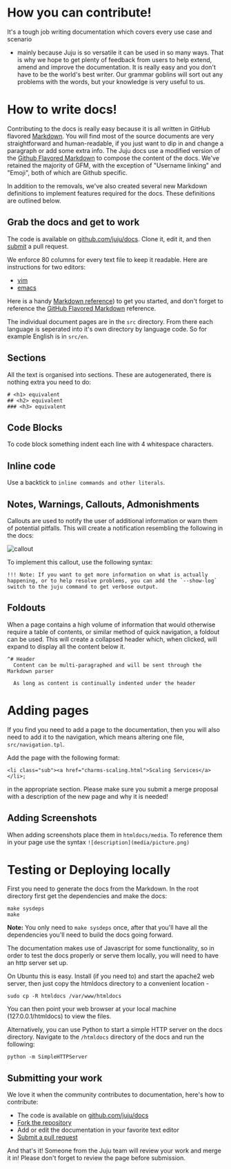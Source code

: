 # How you can contribute!

It's a tough job writing documentation which covers every use case and scenario
- mainly because Juju is so versatile it can be used in so many ways. That is
why we hope to get plenty of feedback from users to help extend, amend and
improve the documentation. It is really easy and you don't have to be the
world's best writer. Our grammar goblins will sort out any problems with the
words, but your knowledge is very useful to us.

# How to write docs!

Contributing to the docs is really easy because it is all written in GitHub
flavored [Markdown](https://help.github.com/articles/github-flavored-markdown).
You will find most of the source documents are very straightforward and
human-readable, if you just want to dip in and change a paragraph or add some
extra info. The Juju docs use a modified version of the [Github Flavored Markdown](https://guides.github.com/features/mastering-markdown/) to compose the content of the docs. We've retained the majority of GFM, with the exception of "Username linking" and "Emoji", both of which are Github specific.

In addition to the removals, we've also created several new Markdown definitions to implement features required for the docs. These definitions are outlined below.

## Grab the docs and get to work

The code is available on [github.com/juju/docs](http://github.com/juju/docs).
Clone it, edit it, and then
[submit](https://help.github.com/articles/creating-a-pull-request) a pull
request.

We enforce 80 columns for every text file to keep it readable. Here are
instructions for two editors:

- [vim](http://stackoverflow.com/questions/3033423/vim-command-to-restructure-force-text-to-80-columns)
- [emacs](http://www.emacswiki.org/emacs/EightyColumnRule)

Here is a handy [Markdown reference](http://askubuntu.com/editing-help)) to get
you started, and don't forget to reference the
[GitHub Flavored
Markdown](https://help.github.com/articles/github-flavored-markdown) reference.

The individual document pages are in the `src` directory. From there each
language is seperated into it's own directory by language code. So for example
English is in `src/en`.

## Sections

All the text is organised into sections. These are autogenerated, there is
nothing extra you need to do:

    # <h1> equivalent
    ## <h2> equivalent
    ### <h3> equivalent

## Code Blocks

To code block something indent each line with 4 whitespace characters.

## Inline code

Use a backtick to `inline commands and other literals`.

## Notes, Warnings, Callouts, Admonishments

Callouts are used to notify the user of additional information or warn them of potential pitfalls. This will create a notification resembling the following in the docs:

![callout](media/note.png)

To implement this callout, use the following syntax:

```
!!! Note: If you want to get more information on what is actually happening, or to help resolve problems, you can add the `--show-log` switch to the juju command to get verbose output.
```

## Foldouts

When a page contains a high volume of information that would otherwise require a table of contents, or similar method of quick navigation, a foldout can be used. This will create a collapsed header which, when clicked, will expand to display all the content below it.

```
^# Header
  Content can be multi-paragraphed and will be sent through the Markdown parser

  As long as content is continually indented under the header
```

# Adding pages

If you find you need to add a page to the documentation, then you will also
need to add it to the navigation, which means altering one file,
`src/navigation.tpl`.

Add the page with the following format:

    <li class="sub"><a href="charms-scaling.html">Scaling Services</a></li>;

in the appropriate section. Please make sure you submit a merge proposal
with a description of the new page and why it is needed!

## Adding Screenshots

When adding screenshots place them in `htmldocs/media`. To reference them in your page use the syntax `![description](media/picture.png)`

# Testing or Deploying locally

First you need to generate the docs from the Markdown. In the root directory
first get the dependencies and make the docs:

    make sysdeps
    make

**Note:** You only need to `make sysdeps` once, after that you'll have all the
dependencies you'll need to build the docs going forward.

The documentation makes use of Javascript for some functionality, so in order
to test the docs properly or serve them locally, you will need to have an http
server set up.

On Ubuntu this is easy. Install (if you need to) and start the apache2 web
server, then just copy the htmldocs directory to a convenient location -

    sudo cp -R htmldocs /var/www/htmldocs

You can then point your web browser at your local machine (127.0.0.1/htmldocs)
to view the files.

Alternatively, you can use Python to start a simple HTTP server on the docs
directory. Navigate to the `/htmldocs` directory of the docs and run the
following:

    python -m SimpleHTTPServer

## Submitting your work

We love it when the community contributes to documentation, here's how to
contribute:

- The code is available on [github.com/juju/docs](http://github.com/juju/docs)
- [Fork the repository](https://help.github.com/articles/fork-a-repo)
- Add or edit the documentation in your favorite text editor
- [Submit a pull request](https://help.github.com/articles/creating-a-pull-request)

And that's it! Someone from the Juju team will review your work and merge it
in! Please don't forget to review the page before submission.
